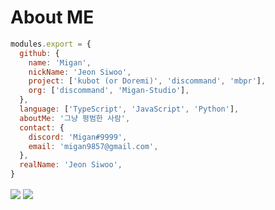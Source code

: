 # About ME

```js
modules.export = {
  github: {
    name: 'Migan',
    nickName: 'Jeon Siwoo',
    project: ['kubot (or Doremi)', 'discommand', 'mbpr'],
    org: ['discommand', 'Migan-Studio'],
  },
  language: ['TypeScript', 'JavaScript', 'Python'],
  aboutMe: '그냥 평범한 사람',
  contact: {
    discord: 'Migan#9999',
    email: 'migan9857@gmail.com',
  },
  realName: 'Jeon Siwoo',
}   
```
<img src="https://github-readme-stats.vercel.app/api/top-langs/?username=Migan178&theme=dark&hide_border=true&layout=compact" align="center" />
<img src="https://github-readme-stats.vercel.app/api/?username=Migan178&theme=dark&hide_border=true&layout=compact" align="center" />
